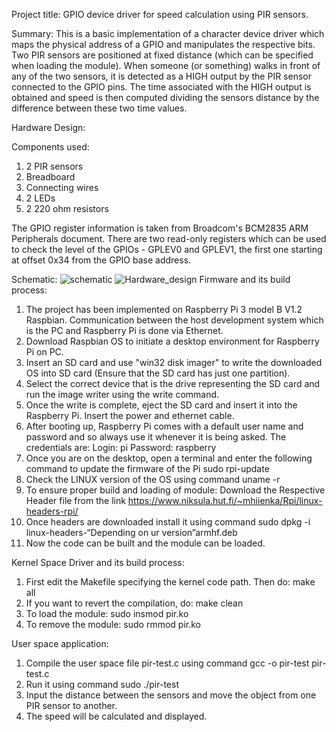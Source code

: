 Project title:
 GPIO device driver for speed calculation using PIR sensors. 

Summary:
This is a basic implementation of a character device driver which maps the physical address of a GPIO and manipulates the respective bits. Two PIR sensors are positioned at fixed distance (which can be specified when loading the module). When someone (or something) walks in front of any of the two sensors, it is detected as a HIGH output by the PIR sensor connected to the GPIO pins. The time associated with the HIGH output is obtained and speed is then computed dividing the sensors distance by the difference between these two time values.

Hardware Design:

Components used:
1.	2 PIR sensors
2.	Breadboard 
3.	Connecting wires
4.	2 LEDs
5.	2 220 ohm resistors 

The GPIO register information is taken from Broadcom's BCM2835 ARM Peripherals document. There are two read-only registers which can be used to check the level of the GPIOs - GPLEV0 and GPLEV1, the first one starting at offset 0x34 from the GPIO base address.

Schematic:
![schematic](https://user-images.githubusercontent.com/47153380/56853209-30dc1b00-6942-11e9-897c-42580882dba0.png)
![Hardware_design](https://user-images.githubusercontent.com/47153380/56853224-5cf79c00-6942-11e9-9d7a-ca59f8adffcd.jpeg)
Firmware and its build process:
1.	The project has been implemented on Raspberry Pi 3 model B V1.2 Raspbian. Communication between the host development system which is the PC and Raspberry Pi is done via Ethernet.  
2.	Download Raspbian OS to initiate a desktop environment for Raspberry Pi on PC.
3.	Insert an SD card and use "win32 disk imager" to write the downloaded OS into SD card (Ensure that the SD card has just one partition).
4.	Select the correct device that is the drive representing the SD card and run the image writer using the write command.
5.	Once the write is complete, eject the SD card and insert it into the Raspberry Pi. Insert the power and ethernet cable.
6.	After booting up, Raspberry Pi comes with a default user name and password and so always use it whenever it is being asked. The credentials are:
Login: pi
Password: raspberry
7.	Once you are on the desktop, open a terminal and enter the following command to update the firmware of the Pi 
 sudo rpi-update
8.	Check the LINUX version of the OS using command
 uname -r
9.	To ensure proper build and loading of module: Download the Respective Header file from the link 
 https://www.niksula.hut.fi/~mhiienka/Rpi/linux-headers-rpi/
10.	Once headers are downloaded install it using command 
               sudo dpkg -i linux-headers-“Depending on ur version”armhf.deb
11.	Now the code can be built and the module can be loaded.

Kernel Space Driver and its build process:
1.	First edit the Makefile specifying the kernel code path. Then do:
make all
2.	If you want to revert the compilation, do:
  make clean
3.	To load the module:
    sudo insmod pir.ko
4.	To remove the module:
    sudo rmmod pir.ko


User space application:
1.	Compile the user space file pir-test.c using command
     gcc -o pir-test pir-test.c
2.	Run it using  command
     sudo ./pir-test
3.	Input the distance between the sensors and move the object from one PIR sensor to another.
4.	The speed will be calculated and displayed.
